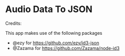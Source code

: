# Audio Data To JSON


Credits:

This app makes use of the following packages

- @ezy for https://github.com/ezy/id3-json
- @Zazama for https://github.com/Zazama/node-id3
